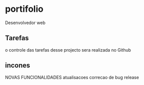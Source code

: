 # portifolio
Desenvolvedor web

## Tarefas
o controle das tarefas desse projecto sera realizada no Github

## incones
NOVAS FUNCIONALIDADES
atualisacoes
correcao de bug
release
